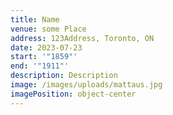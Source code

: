 ```yaml
---
title: Name
venue: some Place
address: 123Address, Toronto, ON
date: 2023-07-23
start: '"1859"'
end: '"1911"'
description: D﻿escription
image: /images/uploads/mattaus.jpg
imagePosition: object-center
---
```

